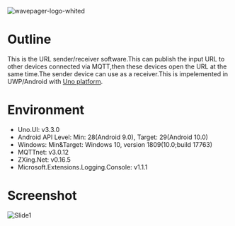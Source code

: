 ![wavepager-logo-whited](https://user-images.githubusercontent.com/12462512/103173316-8e560700-489d-11eb-8c8a-ac5e4f8104b3.png)

# Outline
This is the URL sender/receiver software.This can publish the input URL to other devices connected via MQTT,then these devices open the URL at the same time.The sender device can use as a receiver.This is impelemented in UWP/Android with [Uno platform](https://platform.uno/).

# Environment
* Uno.UI: v3.3.0
* Android API Level: Min: 28(Android 9.0), Target: 29(Android 10.0)
* Windows: Min&Target: Windows 10, version 1809(10.0;build 17763)
* MQTTnet: v3.0.12
* ZXing.Net: v0.16.5
* Microsoft.Extensions.Logging.Console: v1.1.1

# Screenshot
![Slide1](https://user-images.githubusercontent.com/12462512/103173325-9ca42300-489d-11eb-881c-771c781af108.png)

